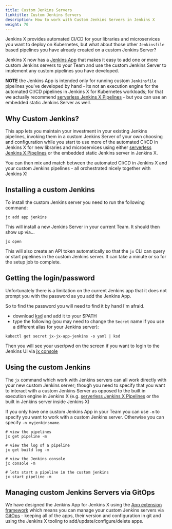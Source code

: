 ```yaml
---
title: Custom Jenkins Servers
linktitle: Custom Jenkins Servers
description: How to work with Custom Jenkins Servers in Jenkins X
weight: 70
---
```


Jenkins X provides automated CI/CD for your libraries and microservices you want to deploy on Kubernetes, but what about those other `Jenkinsfile` based pipelines you have already created on a custom Jenkins Server?

Jenkins X now has a [Jenkins App](https://github.com/jenkins-x-apps/jx-app-jenkins) that makes it easy to add one or more custom Jenkins servers to your Team and use the custom Jenkins Server to implement any custom pipelines you have developed.

**NOTE** the Jenkins App is intended only for running custom `Jenkinsfile` pipelines you've developed by hand - its not an execution engine for the automated CI/CD pipelines in Jenkins X for Kubernetes workloads; for that we actually recommend [serverless Jenkins X Pipelines](/docs/concepts/jenkins-x-pipelines/) - but you can use an embedded static Jenkins Server as well.

## Why Custom Jenkins?

This app lets you maintain your investment in your existing Jenkins pipelines, invoking them in a custom Jenkins Server of your own choosing and configuration while you start to use more of the automated CI/CD in Jenkins X for new libraries and microservices using either [serverless Jenkins X Pipelines](/docs/concepts/jenkins-x-pipelines/) or the embedded static Jenkins server in Jenkins X. 

You can then mix and match between the automated CI/CD in Jenkins X and your custom Jenkins pipelines - all orchestrated nicely together with Jenkins X!

## Installing a custom Jenkins

To install the custom Jenkins server you need to run the following command:

```shell 
jx add app jenkins
```

This will install a new Jenkins Server in your current Team. It should then show up via...

```shell
jx open
```    

This will also create an API token automatically so that the `jx` CLI can query or start pipelines in the custom Jenkins server. It can take a minute or so for the setup job to complete.

## Getting the login/password

Unfortunately there is a limitation on the current Jenkins app that it does not prompt you with the password as you add the Jenkins App.

So to find the password you will need to find it by hand I'm afraid. 

* download [ksd](https://github.com/mfuentesg/ksd) and add it to your $PATH
* type the following (you may need to change the `Secret` name if you use a different alias for your Jenkins server):

```shell
kubectl get secret jx-jx-app-jenkins -o yaml | ksd
```

Then you will see your user/pwd on the screen if you want to login to the Jenkins UI via [jx console](/commands/jx_console/)


## Using the custom Jenkins

The `jx` command which work with Jenkins servers can all work directly with your new custom Jenkins server; though you need to specify that you want to interact with a custom Jenkins Server as opposed to the built in execution engine in Jenkins X (e.g. [serverless Jenkins X Pipelines](/docs/concepts/jenkins-x-pipelines/) or the built in Jenkins server inside Jenkins X)

If you only have one custom Jenkins App in your Team you can use `-m` to specify you want to work with a custom Jenkins server. Otherwise you can specify `-n myjenkinsname`.

```shell
# view the pipelines 
jx get pipeline -m

# view the log of a pipeline
jx get build log -m

# view the Jenkins console
jx console -m

# lets start a pipeline in the custom jenkins
jx start pipeline -m
```

## Managing custom Jenkins Servers via GitOps 

We have designed the Jenkins App for Jenkins X using the [App extension framework](/docs/contributing/addons/) which means you can manage your custom Jenkins servers via [GitOps](/docs/managing-jx/common-tasks/manage-via-gitops/) - keeping all of the apps, their version and configuration in git and using the Jenkins X tooling to add/update/configure/delete apps.

 
